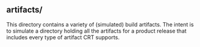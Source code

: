 
## artifacts/

This directory contains a variety of (simulated) build artifacts.  The intent
is to simulate a directory holding all the artifacts for a product release that
includes every type of artifact CRT supports.
